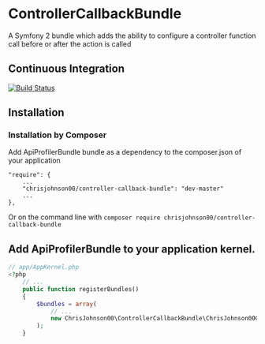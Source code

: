ControllerCallbackBundle
========================

A Symfony 2 bundle which adds the ability to configure a controller function call before or after the action is called

## Continuous Integration
[![Build Status](https://travis-ci.org/chrisjohnson00/ControllerCallbackBundle.png?branch=master)](https://travis-ci.org/chrisjohnson00/ControllerCallbackBundle)

Installation
------------
### Installation by Composer

Add ApiProfilerBundle bundle as a dependency to the composer.json of your application

    "require": {
        ...
        "chrisjohnson00/controller-callback-bundle": "dev-master"
        ...
    },

Or on the command line with
`composer require chrisjohnson00/controller-callback-bundle`

## Add ApiProfilerBundle to your application kernel.

```php
// app/AppKernel.php
<?php
    // ...
    public function registerBundles()
    {
        $bundles = array(
            // ...
            new ChrisJohnson00\ControllerCallbackBundle\ChrisJohnson00ControllerCallbackBundle(),
        );
    }
```
